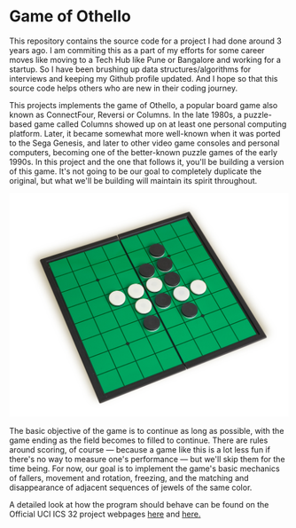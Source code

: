 # Game of Othello

This repository contains the source code for a project I had done around 3 years ago. I am commiting this as a part of my efforts for some career moves like moving to a Tech Hub like Pune or Bangalore and working for a startup. So I have been brushing up data structures/algorithms for interviews and keeping my Github profile updated. And I hope so that this source code helps others who are new in their coding journey.

This projects implements the game of Othello, a popular board game also known as ConnectFour, Reversi or Columns. In the late 1980s, a puzzle-based game called Columns showed up on at least one personal computing platform. Later, it became somewhat more well-known when it was ported to the Sega Genesis, and later to other video game consoles and personal computers, becoming one of the better-known puzzle games of the early 1990s. In this project and the one that follows it, you'll be building a version of this game. It's not going to be our goal to completely duplicate the original, but what we'll be building will maintain its spirit throughout.

![alt text](./images/othello.jpeg)

The basic objective of the game is to continue as long as possible, with the game ending as the field becomes to filled to continue. There are rules around scoring, of course — because a game like this is a lot less fun if there's no way to measure one's performance — but we'll skip them for the time being. For now, our goal is to implement the game's basic mechanics of fallers, movement and rotation, freezing, and the matching and disappearance of adjacent sequences of jewels of the same color.

A detailed look at how the program should behave can be found on the Official UCI ICS 32 project webpages [here](https://www.ics.uci.edu/~thornton/ics32/ProjectGuide/Project2/) and [here.](https://www.ics.uci.edu/~thornton/ics32/ProjectGuide/Project4/)




